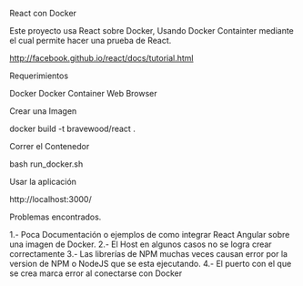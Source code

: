 React con Docker 

Este proyecto usa React sobre Docker, Usando Docker Containter mediante el cual permite hacer una prueba de React.

http://facebook.github.io/react/docs/tutorial.html

Requerimientos

Docker 
Docker Container
Web Browser


Crear una Imagen

docker build -t bravewood/react .


Correr el Contenedor

bash run_docker.sh

Usar la aplicación

http://localhost:3000/

Problemas encontrados.

1.- Poca Documentación o ejemplos de como integrar React Angular sobre una imagen de Docker.
2.- El Host en algunos casos no se logra crear correctamente
3.-  Las librerías de NPM muchas veces causan error por la version de NPM o NodeJS que se esta ejecutando.
4.- El puerto con el que se crea marca error al conectarse con Docker
